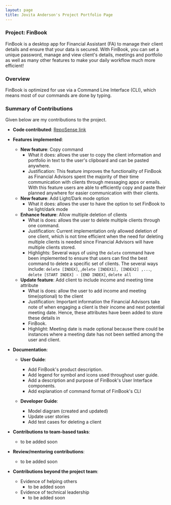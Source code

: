 ```yaml
---
layout: page
title: Jovita Anderson's Project Portfolio Page
---
```


### Project: FinBook

FinBook is a desktop app for Financial Assistant (FA) to manage their client details and ensure that your data is
secured. With FinBook, you can set a unique password, manage and view client's details, meetings and portfolio as well
as many other features to make your daily workflow much more efficient!

### Overview

FinBook is optimized for use via a Command Line Interface (CLI), which means most of our commands are done by typing.

### Summary of Contributions

Given below are my contributions to the project.

* **Code
  contributed**: [RepoSense link](https://nus-cs2103-ay2223s1.github.io/tp-dashboard/?search=jovitaanderson&breakdown=true)


* **Features implemented**:
    * **New feature**: Copy command
        * What it does: allows the user to copy the client information and portfolio in text to the user's
          clipboard and can be pasted anywhere.
        * Justification: This feature improves the functionality of FinBook as Financial Advisors spent the
          majority of their time communication with clients through messaging apps or emails. With this feature
          users are able to efficiently copy and paste their planned anywhere for easier communication with their
          clients.
    * **New feature**: Add Light/Dark mode option
        * What it does: allows the user to have the option to set FinBook to be light/dark mode
    * **Enhance feature**: Allow multiple deletion of clients
        * What is does: allows the user to delete multiple clients through one command.
        * Justification: Current implementation only allowed deletion of one client, which is not time efficient
          when the need for deleting multiple clients is needed since Financial Advisors will have multiple clients
          stored.
        * Highlights: Several ways of using the `delete` command have been implemented to ensure that users can
          find the best command to delete a specific set of clients. The several ways include: `delete [INDEX]`,
          ,`delete [INDEX1], [INDEX2] ,...`, `delete [START INDEX] - [END INDEX]`, `delete all`
    * **Update feature**: Add client to include income and meeting time attribute
        * What is does: allow the user to add income and meeting time(optional) to the client
        * Justification: Important information the Financial Advisors take note of when engaging a client is their
          income and next potential meeting date. Hence, these attributes have been added to store these details in
        * FinBook.
        * Highlight: Meeting date is made optional because there could be instances where a meeting date has not been
          settled among the user and client.


* **Documentation**:
    * **User Guide**:
        * Add FinBook's product description.
        * Add legend for symbol and icons used throughout user guide.
        * Add a description and purpose of FinBook's User Interface components.
        * Add explanation of command format of FinBook's CLI

    * **Developer Guide**:
        * Model diagram (created and updated)
        * Update user stories
        * Add test cases for deleting a client


* **Contributions to team-based tasks**:
    * to be added soon


* **Review/mentoring contributions**:
    * to be added soon


* **Contributions beyond the project team**:
    * Evidence of helping others
        * to be added soon
    * Evidence of technical leadership
        * to be added soon
